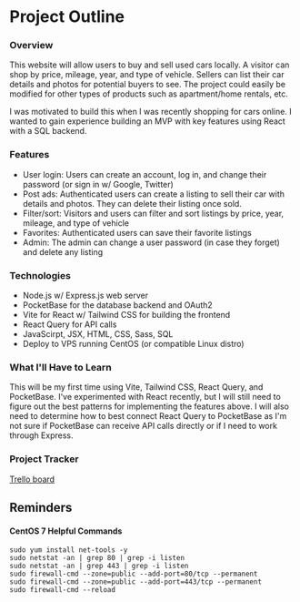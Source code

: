 # Project Outline

### Overview
This website will allow users to buy and sell used cars locally. A visitor can shop by price, mileage, year, and type of vehicle. Sellers can list their car details and photos for potential buyers to see. The project could easily be modified for other types of products such as apartment/home rentals, etc.

I was motivated to build this when I was recently shopping for cars online. I wanted to gain experience building an MVP with key features using React with a SQL backend.

### Features
- User login: Users can create an account, log in, and change their password (or sign in w/ Google, Twitter)
- Post ads: Authenticated users can create a listing to sell their car with details and photos. They can delete their listing once sold.
- Filter/sort: Visitors and users can filter and sort listings by price, year, mileage, and type of vehicle
- Favorites: Authenticated users can save their favorite listings
- Admin: The admin can change a user password (in case they forget) and delete any listing

### Technologies
 - Node.js w/ Express.js web server
 - PocketBase for the database backend and OAuth2
 - Vite for React w/ Tailwind CSS for building the frontend
 - React Query for API calls
 - JavaScirpt, JSX, HTML, CSS, Sass, SQL
 - Deploy to VPS running CentOS (or compatible Linux distro)

### What I'll Have to Learn
This will be my first time using Vite, Tailwind CSS, React Query, and PocketBase. I've experimented with React recently, but I will still need to figure out the best patterns for implementing the features above. I will also need to determine how to best connect React Query to PocketBase as I'm not sure if PocketBase can receive API calls directly or if I need to work through Express.

### Project Tracker
[Trello board](https://trello.com/b/cZ6ysmel/project-board)


## Reminders
#### CentOS 7 Helpful Commands
    sudo yum install net-tools -y
    sudo netstat -an | grep 80 | grep -i listen
    sudo netstat -an | grep 443 | grep -i listen
    sudo firewall-cmd --zone=public --add-port=80/tcp --permanent
    sudo firewall-cmd --zone=public --add-port=443/tcp --permanent
    sudo firewall-cmd --reload
